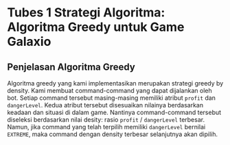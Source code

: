 # Tubes 1 Strategi Algoritma: Algoritma Greedy untuk Game Galaxio

## Penjelasan Algoritma Greedy
Algoritma greedy yang kami implementasikan merupakan strategi greedy by density.
Kami membuat command-command yang dapat dijalankan oleh bot.
Setiap command tersebut masing-masing memiliki atribut `profit` dan `dangerLevel`.
Kedua atribut tersebut disesuaikan nilainya berdasarkan keadaan dan situasi di dalam game.
Nantinya command-command tersebut diseleksi berdasarkan nilai desity: rasio `profit` / `dangerLevel` terbesar.
Namun, jika command yang telah terpilih memiliki `dangerLevel` bernilai `EXTREME`, maka command dengan density terbesar selanjutnya akan dipilih.

